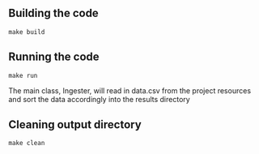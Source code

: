 ## Building the code
```
make build
```

## Running the code
```
make run
```

The main class, Ingester, will read in data.csv from the project
resources and sort the data accordingly into the results directory


## Cleaning output directory
```
make clean
```
